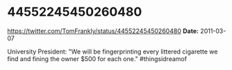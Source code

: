 # 44552245450260480
https://twitter.com/TomFrankly/status/44552245450260480
**Date:** 2011-03-07

University President: "We will be fingerprinting every littered cigarette we find and fining the owner $500 for each one." #thingsidreamof
